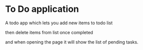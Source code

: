 # To Do application

A todo app which lets you add new items to todo list

then delete items from list once completed

and when opening the page it will show the list of pending tasks.
